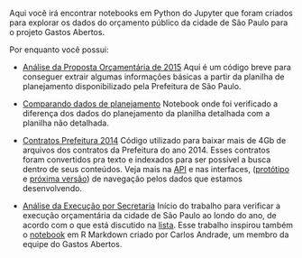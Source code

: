 Aqui você irá encontrar notebooks em Python do Jupyter que foram criados para explorar 
os dados do orçamento público da cidade de São Paulo para o projeto Gastos Abertos.

Por enquanto você possui:

 * [Análise da Proposta Orçamentária de 2015](https://github.com/okfn-brasil/gastos_abertos_notebooks/blob/master/jupyter/python/Proposta%202015.ipynb)
 Aqui é um código breve para conseguer extrair algumas informações básicas a partir da planilha de planejamento disponibilizado
pela Prefeitura de São Paulo.

 * [Comparando dados de planejamento](https://github.com/okfn-brasil/gastos_abertos_notebooks/raw/master/jupyter/python/Comparando%20dados%20de%20planejamento.ipynb)
 Notebook onde foi verificado a diferença dos dados do planejamento da planilha detalhada com a planilha não detalhada.
 
 * [Contratos Prefeitura 2014](https://github.com/okfn-brasil/gastos_abertos_notebooks/raw/master/jupyter/python/Contratos%20Prefeitura%202014.ipynb)
 Código utilizado para baixar mais de 4Gb de arquivos dos contratos da Prefeitura do ano 2014. Esses contratos foram convertidos pra texto e indexados para ser possível
 a busca dentro de seus conteúdos. Veja mais na [API](http://demo.gastosabertos.org/) e nas interfaces, ([protótipo](http://demo.gastosabertos.org/contratos) e [próxima versão](http://site.gastosabertos.org/contratos/)) 
 de navegação pelos dados que estamos desenvolvendo.
 
 * [Análise da Execução por Secretaria](https://github.com/okfn-brasil/gastos_abertos_notebooks/raw/master/jupyter/python/Execu%C3%A7%C3%A3o%20por%20Secretaria.ipynb)
 Início do trabalho para verificar a execução orçamentária da cidade de São Paulo ao londo do ano, de acordo com o que está discutido na [lista](https://lists.okfn.org/pipermail/gastosabertos/2015-November/000359.html). 
 Esse trabalho inspirou também o [notebook](http://rpubs.com/carlosandrade/gastosabertos_est1) em R Markdown criado por Carlos Andrade, um membro da
 equipe do Gastos Abertos.
 
 
